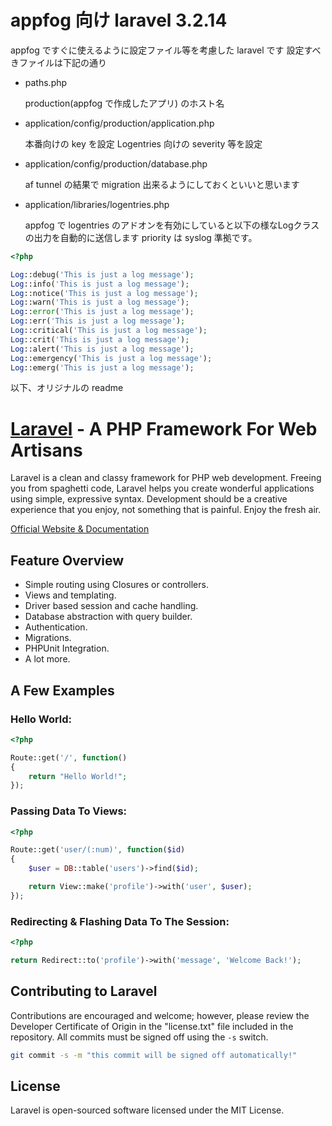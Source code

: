 # appfog 向け laravel 3.2.14

appfog ですぐに使えるように設定ファイル等を考慮した laravel です
設定すべきファイルは下記の通り

-   paths.php

    production(appfog で作成したアプリ) のホスト名

-   application/config/production/application.php

    本番向けの key を設定
    Logentries 向けの severity 等を設定

-   application/config/production/database.php

    af tunnel の結果で migration 出来るようにしておくといいと思います

-   application/libraries/logentries.php

    appfog で logentries のアドオンを有効にしていると以下の様なLogクラスの出力を自動的に送信します
    priority は syslog 準拠です。

```php
<?php

Log::debug('This is just a log message');
Log::info('This is just a log message');
Log::notice('This is just a log message');
Log::warn('This is just a log message');
Log::error('This is just a log message');
Log::err('This is just a log message');
Log::critical('This is just a log message');
Log::crit('This is just a log message');
Log::alert('This is just a log message');
Log::emergency('This is just a log message');
Log::emerg('This is just a log message');
```

以下、オリジナルの readme

# [Laravel](http://laravel.com) - A PHP Framework For Web Artisans

Laravel is a clean and classy framework for PHP web development. Freeing you
from spaghetti code, Laravel helps you create wonderful applications using
simple, expressive syntax. Development should be a creative experience that you
enjoy, not something that is painful. Enjoy the fresh air.

[Official Website & Documentation](http://laravel.com)

## Feature Overview

- Simple routing using Closures or controllers.
- Views and templating.
- Driver based session and cache handling.
- Database abstraction with query builder.
- Authentication.
- Migrations.
- PHPUnit Integration.
- A lot more.

## A Few Examples

### Hello World:

```php
<?php

Route::get('/', function()
{
	return "Hello World!";
});
```

### Passing Data To Views:

```php
<?php

Route::get('user/(:num)', function($id)
{
	$user = DB::table('users')->find($id);

	return View::make('profile')->with('user', $user);
});
```

### Redirecting & Flashing Data To The Session:

```php
<?php

return Redirect::to('profile')->with('message', 'Welcome Back!');
```

## Contributing to Laravel

Contributions are encouraged and welcome; however, please review the Developer
Certificate of Origin in the "license.txt" file included in the repository. All
commits must be signed off using the `-s` switch.

```bash
git commit -s -m "this commit will be signed off automatically!"
```

## License

Laravel is open-sourced software licensed under the MIT License.

